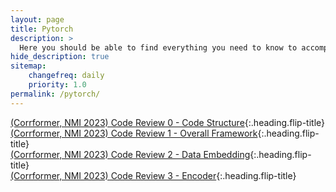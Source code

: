 ```yaml
---
layout: page
title: Pytorch
description: >
  Here you should be able to find everything you need to know to accomplish the most common tasks when blogging with Hydejack.
hide_description: true
sitemap:
    changefreq: daily
    priority: 1.0
permalink: /pytorch/
---
```

[(Corrformer, NMI 2023) Code Review 0 - Code Structure]{:.heading.flip-title}\
[(Corrformer, NMI 2023) Code Review 1 - Overall Framework]{:.heading.flip-title}\
[(Corrformer, NMI 2023) Code Review 2 - Data Embedding]{:.heading.flip-title}\
[(Corrformer, NMI 2023) Code Review 3 - Encoder]{:.heading.flip-title}

[(Corrformer, NMI 2023) Code Review 0 - Code Structure]: /pytorch/2024-04-29-corrformer0
[(Corrformer, NMI 2023) Code Review 1 - Overall Framework]: /pytorch/2024-04-29-corrformer1
[(Corrformer, NMI 2023) Code Review 2 - Data Embedding]: /pytorch/2024-05-04-corrformer2
[(Corrformer, NMI 2023) Code Review 3 - Encoder]: /pytorch/2024-05-05-corrformer3
